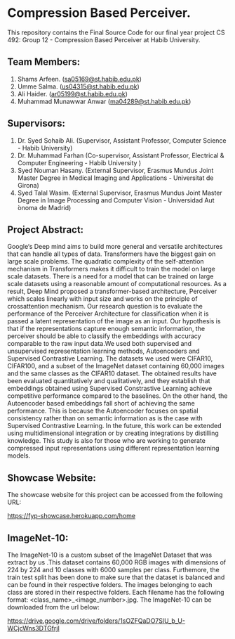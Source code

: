 # Compression Based Perceiver.
This repository contains the Final Source Code for our final year project CS 492: Group 12 - Compression Based Perceiver at Habib University.
## Team Members:
1. Shams Arfeen. (sa05169@st.habib.edu.pk)
2. Umme Salma. (us04315@st.habib.edu.pk)
3. Ali Haider. (ar05199@st.habib.edu.pk)
4. Muhammad Munawwar Anwar (ma04289@st.habib.edu.pk)
## Supervisors:
1. Dr. Syed Sohaib Ali. (Supervisor, Assistant Professor, Computer Science - Habib University)
2. Dr. Muhammad Farhan (Co-supervisor, Assistant Professor, Electrical & Computer Engineering - Habib University ) 
3. Syed Nouman Hasany.  (External Supervisor, Erasmus Mundus Joint Master Degree in Medical Imaging and Applications - Universitat de Girona)
4. Syed Talal Wasim. (External Supervisor, Erasmus Mundus Joint Master Degree in Image Processing and Computer Vision - Universidad Aut ́onoma de Madrid)

## Project Abstract:
Google‘s Deep mind aims to build more general and versatile architectures that can handle all types of data. Transformers have the biggest gain on large scale problems. 
The quadratic complexity of the self-attention mechanism in Transformers makes it difficult to train the model on large scale datasets. There is a need for a model that 
can be trained on large scale datasets using a reasonable amount of computational resources. As a result, Deep Mind proposed a transformer-based architecture, Perceiver 
which scales linearly with input size and works on the principle of crossattention mechanism. Our research question is to evaluate the performance of the Perceiver Architecture 
for classification when it is passed a latent representation of the image as an input. Our hypothesis is that if the representations capture enough semantic information, 
the perceiver should be able to classify the embeddings with accuracy comparable to the raw input data.We used both supervised and unsupervised representation learning methods, 
Autoencoders and Supervised Contrastive Learning. The datasets we used were CIFAR10, CIFAR100, and a subset of the ImageNet dataset containing 60,000 images and the same classes as 
the CIFAR10 dataset. The obtained results have been evaluated quantitatively and qualitatively, and they establish that embeddings obtained using Supervised Constrastive Learning achieve 
competitive performance compared to the baselines. On the other hand, the Autoencoder based embeddings fall short of achieving the same performance. This is because the Autoencoder focuses 
on spatial consistency rather than on semantic information as is the case with Supervised Contrastive Learning. In the future, this work can be extended using multidimensional integration 
or by creating integrations by distilling knowledge. This study is also for those who are working to generate compressed input representations using different representation learning models.

## Showcase Website:
The showcase website for this project can be accessed from the following URL:

https://fyp-showcase.herokuapp.com/home

## ImageNet-10:
The ImageNet-10 is a custom subset of the ImageNet Dataset that was extract by us .This dataset contains 60,000 RGB images with dimensions of 224 by 224 and 10 classes with 6000 samples per class. 
Furthemore, the train test split has been done to make sure that the dataset is balanced and can be found in their respective folders. The images belonging to each class are stored in their respective folders. 
Each filename has the following format: <class_name>_<image_number>.jpg. The ImageNet-10 can be downloaded from the url below:

https://drive.google.com/drive/folders/1sOZFQaDO7SlU_b_U-WCjcWns3DTGfrjl
